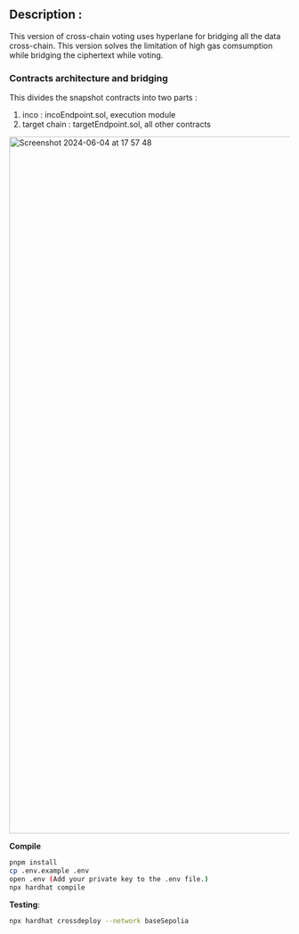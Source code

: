 ## Description :
This version of cross-chain voting uses hyperlane for bridging all the data cross-chain.
This version solves the limitation of high gas comsumption while bridging the ciphertext while voting.

### Contracts architecture and bridging
This divides the snapshot contracts into two parts : 
1. inco : incoEndpoint.sol, execution module
2. target chain : targetEndpoint.sol, all other contracts
<img width="1251" alt="Screenshot 2024-06-04 at 17 57 48" src="https://github.com/0xprinc/snapshotX/assets/82727098/6ad15e62-7711-4118-af9a-e3cd619f6ac9">

**Compile**

```sh
pnpm install 
cp .env.example .env 
open .env (Add your private key to the .env file.)
npx hardhat compile 
```

**Testing**: 

```sh
npx hardhat crossdeploy --network baseSepolia
```
